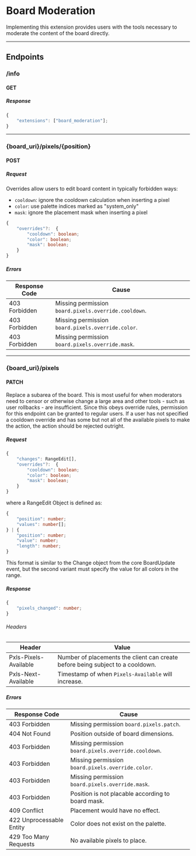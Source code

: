 Board Moderation
================
Implementing this extension provides users with the tools necessary to moderate the content of the board directly.

--------------------------------------------------------------------------------

## Endpoints

### /info
#### GET
##### Response
```typescript
{
	"extensions": ["board_moderation"];
}
```

--------------------------------------------------------------------------------

### {board_uri}/pixels/{position}
#### POST
##### Request
Overrides allow users to edit board content in typically forbidden ways:
- `cooldown`: ignore the cooldown calculation when inserting a pixel
- `color`: use palette indices marked as "system_only"
- `mask`: ignore the placement mask when inserting a pixel
```typescript
{
	"overrides"?:  {
		"cooldown": boolean;
		"color": boolean;
		"mask": boolean;
	}
}
```
##### Errors
| Response Code | Cause                                                |
|---------------|------------------------------------------------------|
| 403 Forbidden | Missing permission `board.pixels.override.cooldown`. |
| 403 Forbidden | Missing permission `board.pixels.override.color`.    |
| 403 Forbidden | Missing permission `board.pixels.override.mask`.     |

--------------------------------------------------------------------------------

### {board_uri}/pixels
#### PATCH
Replace a subarea of the board.
This is most useful for when moderators need to censor or otherwise change a large area and other tools - such as user rollbacks - are insufficient.
Since this obeys override rules, permission for this endpoint can be granted to regular users.
If a user has not specified a cooldown override and has some but not all of the available pixels to make the action, the action should be rejected outright.
##### Request
```typescript
{
	"changes": RangeEdit[],
	"overrides"?:  {
		"cooldown": boolean;
		"color": boolean;
		"mask": boolean;
	}
}
```
where a RangeEdit Object is defined as:
```typescript
{
	"position": number;
	"values": number[];
} | {
	"position": number;
	"value": number;
	"length": number;
}
```
This format is similar to the Change object from the core BoardUpdate event, but the second variant must specify the value for all colors in the range.
##### Response
```typescript
{
	"pixels_changed": number;
}
```
###### Headers
| Header                | Value                                                                          |
|-----------------------|--------------------------------------------------------------------------------|
| Pxls-Pixels-Available | Number of placements the client can create before being subject to a cooldown. |
| Pxls-Next-Available   | Timestamp of when `Pixels-Available` will increase.                            |

##### Errors
| Response Code            | Cause                                                |
|--------------------------|------------------------------------------------------|
| 403 Forbidden            | Missing permission `board.pixels.patch`.             |
| 404 Not Found            | Position outside of board dimensions.                |
| 403 Forbidden            | Missing permission `board.pixels.override.cooldown`. |
| 403 Forbidden            | Missing permission `board.pixels.override.color`.    |
| 403 Forbidden            | Missing permission `board.pixels.override.mask`.     |
| 403 Forbidden            | Position is not placable according to board mask.    |
| 409 Conflict             | Placement would have no effect.                      |
| 422 Unprocessable Entity | Color does not exist on the palette.                 |
| 429 Too Many Requests    | No available pixels to place.                        |